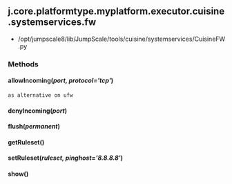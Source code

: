 <!-- toc -->
## j.core.platformtype.myplatform.executor.cuisine.systemservices.fw

- /opt/jumpscale8/lib/JumpScale/tools/cuisine/systemservices/CuisineFW.py

### Methods

#### allowIncoming(*port, protocol='tcp'*) 

```
as alternative on ufw

```

#### denyIncoming(*port*) 

#### flush(*permanent*) 

#### getRuleset() 

#### setRuleset(*ruleset, pinghost='8.8.8.8'*) 

#### show() 

